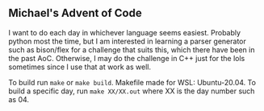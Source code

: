 ## Michael's Advent of Code

I want to do each day in whichever language seems easiest. Probably python most
the time, but I am interested in learning a parser generator such as bison/flex
for a challenge that suits this, which there have been in the past AoC.
Otherwise, I may do the challenge in C++ just for the lols sometimes since I use
that at work as well.

To build run `make` or `make build`. Makefile made for WSL: Ubuntu-20.04. To
build a specific day, run `make XX/XX.out` where XX is the day number such as
04.